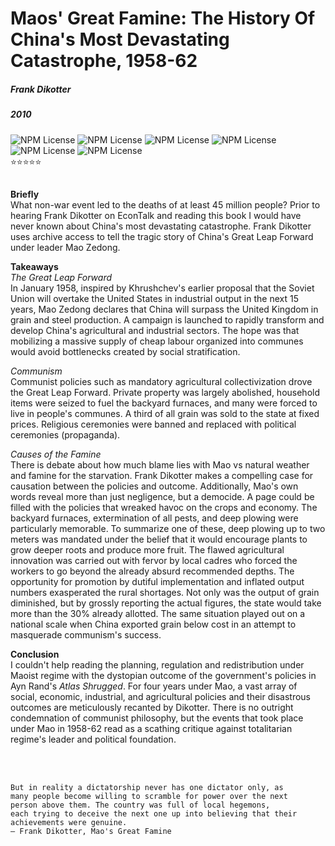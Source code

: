# Maos' Great Famine: The History Of China's Most Devastating Catastrophe, 1958-62
##### Frank Dikotter
##### 2010

![NPM License](https://img.shields.io/badge/-history-blue) ![NPM License](https://img.shields.io/badge/-nonfiction-blue) ![NPM License](https://img.shields.io/badge/-politics-blue) ![NPM License](https://img.shields.io/badge/-china-blue) ![NPM License](https://img.shields.io/badge/-communism-blue) ![NPM License](https://img.shields.io/badge/-economics-blue)
<br>
⭐⭐⭐⭐⭐
##
**Briefly** <br>
What non-war event led to the deaths of at least 45 million people?  Prior to hearing Frank Dikotter on EconTalk and reading this book I would have never known about China's most devastating catastrophe. Frank Dikotter uses archive access to tell the tragic story of China's Great Leap Forward under leader Mao Zedong.

**Takeaways**<br>
*The Great Leap Forward*<br>
In January 1958, inspired by Khrushchev's earlier proposal that the Soviet Union will overtake the United States in industrial output in the next 15 years, Mao Zedong declares that China will surpass the United Kingdom in grain and steel production. A campaign is launched to rapidly transform and develop China's agricultural and industrial sectors. The hope was that mobilizing a massive supply of cheap labour organized into communes would avoid bottlenecks created by social stratification.

*Communism*<br>
Communist policies such as mandatory agricultural collectivization drove the Great Leap Forward. Private property was largely abolished, household items were seized to fuel the backyard furnaces, and many were forced to live in people's communes. A third of all grain was sold to the state at fixed prices. Religious ceremonies were banned and replaced with political ceremonies (propaganda).

*Causes of the Famine*<br>
There is debate about how much blame lies with Mao vs natural weather and famine for the starvation.  Frank Dikotter makes a compelling case for causation between the policies and outcome.  Additionally, Mao's own words reveal more than just negligence, but a  democide. A page could be filled with the policies that wreaked havoc on the crops and economy.  The backyard furnaces, extermination of all pests, and deep plowing were particularly memorable. 
To summarize one of these, deep plowing up to two meters was mandated under the belief that it would encourage plants to grow deeper roots and produce more fruit.  The flawed agricultural innovation was carried out with fervor by local cadres who forced the workers to go beyond the already absurd recommended depths. The opportunity for promotion by dutiful implementation and inflated output numbers exasperated the rural shortages. Not only was the output of grain diminished, but by grossly reporting the actual figures, the state would take more than the 30% already allotted.
The same situation played out on a national scale when China exported grain below cost in an attempt to masquerade communism's success.

**Conclusion**<br>
I couldn't help reading the planning, regulation and redistribution under Maoist regime with the dystopian outcome of the government's policies in Ayn Rand's *Atlas Shrugged*. For four years under Mao, a vast array of social, economic, industrial, and agricultural policies and their disastrous outcomes are meticulously recanted by Dikotter.  There is no outright condemnation of communist philosophy, but the events that took place under Mao in 1958-62 read as a scathing critique against totalitarian regime's leader and political foundation. 

<br><br>
```
But in reality a dictatorship never has one dictator only, as 
many people become willing to scramble for power over the next 
person above them. The country was full of local hegemons,
each trying to deceive the next one up into believing that their 
achievements were genuine.
― Frank Dikotter, Mao's Great Famine
```
